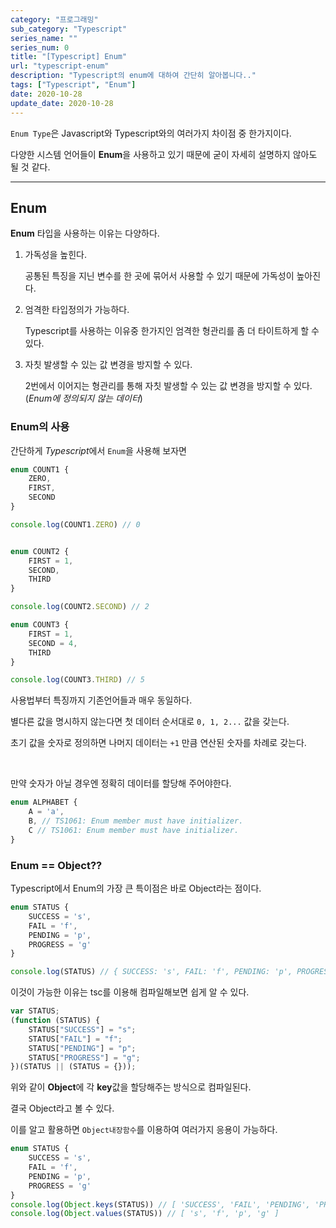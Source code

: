 ```yaml
---
category: "프로그래밍"
sub_category: "Typescript"
series_name: ""
series_num: 0
title: "[Typescript] Enum"
url: "typescript-enum"
description: "Typescript의 enum에 대하여 간단히 알아봅니다.."
tags: ["Typescript", "Enum"]
date: 2020-10-28
update_date: 2020-10-28
---
```


`Enum Type`은 Javascript와 Typescript와의 여러가지 차이점 중 한가지이다.

다양한 시스템 언어들이 **Enum**을 사용하고 있기 때문에 굳이 자세히 설명하지 않아도 될 것 같다.

***

## Enum

**Enum** 타입을 사용하는 이유는 다양하다.

1. 가독성을 높힌다.

   공통된 특징을 지닌 변수를 한 곳에 묶어서 사용할 수 있기 때문에 가독성이 높아진다.

2. 엄격한 타입정의가 가능하다.

   Typescript를 사용하는 이유중 한가지인 엄격한 형관리를 좀 더 타이트하게 할 수 있다.

3. 자칫 발생할 수 있는 값 변경을 방지할 수 있다.

   2번에서 이어지는 형관리를 통해 자칫 발생할 수 있는 값 변경을 방지할 수 있다. (*Enum에 정의되지 않는 데이터*)

### Enum의 사용

간단하게 *Typescript*에서 `Enum`을 사용해 보자면

```typescript
enum COUNT1 {
    ZERO,
    FIRST,
    SECOND
}

console.log(COUNT1.ZERO) // 0


enum COUNT2 {
    FIRST = 1,
    SECOND,
    THIRD
}

console.log(COUNT2.SECOND) // 2

enum COUNT3 {
    FIRST = 1,
    SECOND = 4,
    THIRD
}

console.log(COUNT3.THIRD) // 5
```

사용법부터 특징까지 기존언어들과 매우 동일하다.

별다른 값을 명시하지 않는다면 첫 데이터 순서대로 `0, 1, 2...` 값을 갖는다.

초기 값을 숫자로 정의하면 나머지 데이터는 `+1` 만큼 연산된 숫자를 차례로 갖는다.

<br>

만약 숫자가 아닐 경우엔 정확히 데이터를 할당해 주어야한다.

```typescript
enum ALPHABET {
    A = 'a',
    B, // TS1061: Enum member must have initializer.
    C // TS1061: Enum member must have initializer.
}
```

### Enum == Object??

Typescript에서 Enum의 가장 큰 특이점은 바로 Object라는 점이다.

```typescript
enum STATUS {
    SUCCESS = 's',
    FAIL = 'f',
    PENDING = 'p',
    PROGRESS = 'g'
}

console.log(STATUS) // { SUCCESS: 's', FAIL: 'f', PENDING: 'p', PROGRESS: 'g' }
```

이것이 가능한 이유는 tsc를 이용해 컴파일해보면 쉽게 알 수 있다.

```javascript
var STATUS;
(function (STATUS) {
    STATUS["SUCCESS"] = "s";
    STATUS["FAIL"] = "f";
    STATUS["PENDING"] = "p";
    STATUS["PROGRESS"] = "g";
})(STATUS || (STATUS = {}));
```

위와 같이 **Object**에 각 **key**값을 할당해주는 방식으로 컴파일된다.

결국 Object라고 볼 수 있다.

이를 알고 활용하면 `Object내장함수`를 이용하여 여러가지 응용이 가능하다.

```typescript
enum STATUS {
    SUCCESS = 's',
    FAIL = 'f',
    PENDING = 'p',
    PROGRESS = 'g'
}
console.log(Object.keys(STATUS)) // [ 'SUCCESS', 'FAIL', 'PENDING', 'PROGRESS' ]
console.log(Object.values(STATUS)) // [ 's', 'f', 'p', 'g' ]
```
